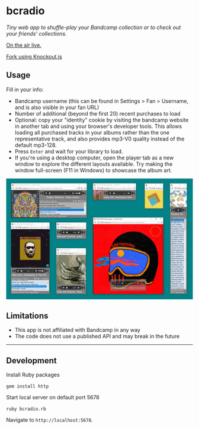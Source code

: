 # bcradio

_Tiny web app to shuffle-play your Bandcamp collection or to check out your friends' collections._ 

[On the air live.](http://bcradio.muskratworks.com)

[Fork using Knockout.js](https://github.com/ralphgonz/bcradio-ko)

## Usage

Fill in your info:
* Bandcamp username (this can be found in Settings > Fan > Username, and is also visible in your fan URL)
* Number of additional (beyond the first 20) recent purchases to load
* Optional: copy your "identity" cookie by visiting the bandcamp website in another tab and using your browser's developer tools. This allows loading all purchased tracks in your albums rather than the one representative track, and also provides mp3-V0 quality instead of the default mp3-128.
* Press `Enter` and wait for your library to load.
* If you're using a desktop computer, open the player tab as a new window to explore the different layouts available. Try making the window full-screen (F11 in Windows) to showcase the album art.

![](images/responsive-demo.jpg)

## Limitations

* This app is not affiliated with Bandcamp in any way
* The code does not use a published API and may break in the future

-------------
## Development

Install Ruby packages
```
gem install http
````

Start local server on default port 5678
```
ruby bcradio.rb
```

Navigate to `http://localhost:5678`. 
